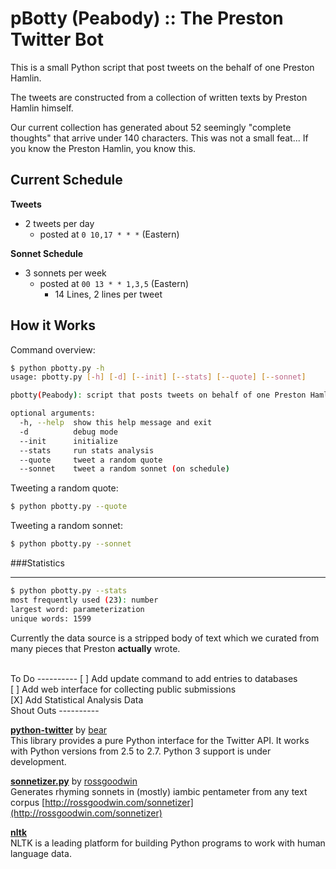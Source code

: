 pBotty (Peabody) :: The Preston Twitter Bot
=================================

This is a small Python script that post tweets on the behalf of one Preston Hamlin.

The tweets are constructed from a collection of written texts by Preston Hamlin himself.

Our current collection has generated about 52 seemingly "complete thoughts" that arrive under 140 characters.
This was not a small feat... If you know the Preston Hamlin, you know this.


Current Schedule
-----------------
**Tweets**
* 2 tweets per day
  * posted at `0 10,17 * * *` (Eastern)

**Sonnet Schedule**
* 3 sonnets per week
  * posted at `00 13 * * 1,3,5` (Eastern)
    * 14 Lines, 2 lines per tweet


How it Works
------------
Command overview:
```bash
$ python pbotty.py -h
usage: pbotty.py [-h] [-d] [--init] [--stats] [--quote] [--sonnet]

pbotty(Peabody): script that posts tweets on behalf of one Preston Hamlin.

optional arguments:
  -h, --help  show this help message and exit
  -d          debug mode
  --init      initialize
  --stats     run stats analysis
  --quote     tweet a random quote
  --sonnet    tweet a random sonnet (on schedule)
```

Tweeting a random quote:
```bash
$ python pbotty.py --quote
```

Tweeting a random sonnet:
```bash
$ python pbotty.py --sonnet
```


###Statistics
__________

```bash
$ python pbotty.py --stats
most frequently used (23): number
largest word: parameterization
unique words: 1599
```


Currently the data source is a stripped body of text which we curated from many pieces that Preston **actually** wrote.

<br>
To Do
----------
[ ] Add update command to add entries to databases
<br>
[ ] Add web interface for collecting public submissions
<br>
[X] Add Statistical Analysis Data


<br>
Shout Outs
----------

**[python-twitter](https://github.com/bear/python-twitter)** by [bear](https://github.com/bear)<br>
This library provides a pure Python interface for the Twitter API. It works with Python versions from 2.5 to 2.7. Python 3 support is under development.

**[sonnetizer.py](https://github.com/rossgoodwin/sonnetizer)** by [rossgoodwin](https://github.com/rossgoodwin)<br>
Generates rhyming sonnets in (mostly) iambic pentameter from any text corpus
[http://rossgoodwin.com/sonnetizer](http://rossgoodwin.com/sonnetizer)

**[nltk](http://www.nltk.org/)**<br>
NLTK is a leading platform for building Python programs to work with human language data.